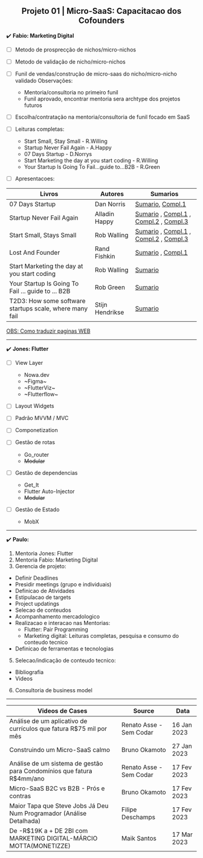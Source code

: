 <h2 align="center">Projeto 01 | Micro-SaaS: Capacitacao dos Cofounders</h2>

:heavy_check_mark: **Fabio: Marketing Digital**

- [ ] Metodo de prosprecção de nichos/micro-nichos

- [ ] Metodo de validação de nicho/micro-nichos

- [ ] Funil de vendas/construção de micro-saas do nicho/micro-nicho validado Observações:
  - Mentoria/consultoria no primeiro funil
  - Funil aprovado, encontrar mentoria sera archtype dos projetos futuros

- [ ] Escolha/contratação na mentoria/consultoria de funil focado em SaaS

- [ ] Leituras completas:
  - Start Small, Stay Small - R.Willing
  - Startup Never Fail Again - A.Happy
  - 07 Days Startup - D.Norrys
  - Start Marketing the day at you start coding - R.Willing
  - Your Startup Is Going To Fail...guide to...B2B - R.Green

- [ ] Apresentacoes:

<div align="center">
  
| Livros | Autores | Sumarios |
| ------ | ------ | ------ |
| 07 Days Startup | Dan Norris | [Sumario](https://mrgavinbell.com/7-day-startup/), [Compl.1](https://www.samuelthomasdavies.com/book-summaries/business/the-7-day-startup/) |
| Startup Never Fail Again | Alladin Happy | [Sumario](https://startupsventurecapital.com/startup-guide-86d026e68264) , [Compl.1](https://medium.com/@happyaladdin/top-10-growth-hacking-infographics-c21a55b1160f) , [Compl.2](https://medium.com/@happyaladdin/top-10-growth-hacking-mistakes-that-cost-me-5-years-of-my-life-and-then-saved-me-200k-38f3dcfcdcad) , [Compl.3](https://medium.com/startup-grind/top-10-proven-growth-hacking-ideas-for-2016-bcd3c126de63) |
| Start Small, Stays Small | Rob Walling | [Sumario](https://filipesilva.me/notes/start-small-stay-small/) , [Compl.1](https://github.com/elliotlarson/dev-notes/blob/master/books/start-small-stay-small-a-developers-guide-to-launching-a-startup.md) , [Compl.2](https://sive.rs/book/StartSmallStaySmall) , [Compl.3](https://jakobgreenfeld.com/start-walling) |
| Lost And Founder | Rand Fishkin | [Sumario](https://accessorytosuccess.com/blogs/books/lost-and-founder-book-summary-by-rand-fishkin) , [Compl.1](https://waiyancan.com/summary-lost-and-founder-rand-fishkin/)|
| Start Marketing the day at you start coding | Rob Walling | [Sumario](https://robwalling.com/2010/10/14/startup-marketing-part-6-why-you-should-start-marketing-the-day-you-start-coding/) |
| Your Startup Is Going To Fail ... guide to ... B2B | Rob Green | [Sumario](https://www.amazon.com/Your-Startup-Going-Fail-foundation-ebook/dp/B07P7N2R5R/ref=sr_1_1?crid=XD7Q69AE6NJI&keywords=startup+fail&qid=1677345711&s=books&sprefix=startup+fai%2Cstripbooks-intl-ship%2C132&sr=1-1) |
| T2D3: How some software startups scale, where many fail | Stijn Hendrikse | [Sumario](https://www.amazon.com/T2D3-software-startups-scale-where-ebook/dp/B09HPDDHDY/ref=cm_cr_arp_d_product_top?ie=UTF8) |
 
</div>

[OBS: Como traduzir paginas WEB](https://support.google.com/chrome/answer/173424?hl=pt&co=GENIE.Platform%3DDesktop)

----

:heavy_check_mark: **Jones: Flutter**

- [ ] View Layer
  - Nowa.dev
  - ~Figma~
  - ~FlutterViz~
  - ~Flutterflow~

- [ ] Layout Widgets

- [ ] Padrão MVVM / MVC

- [ ] Componetization 

- [ ] Gestão de rotas 
  - Go_router
  - ~~Modular~~
  
- [ ] Gestão de dependencias 
  - Get_It
  - Flutter Auto-Injector
  - ~~Modular~~

- [ ] Gestão de Estado
  - MobX

----

:heavy_check_mark: **Paulo:**
1. Mentoria Jones: Flutter
2. Mentoria Fabio: Marketing Digital 
3. Gerencia de projeto:
  - Definir Deadlines
  - Presidir meetings (grupo e individuais)
  - Definicao de Atividades
  - Estipulacao de targets
  - Project updatings
  - Selecao de conteudos
  - Acompanhamento mercadologico
  - Realizacao e interacao nas Mentorias:
    - Flutter: Pair Programming
    - Marketing digital: Leituras completas, pesquisa e consumo do conteudo tecnico 
  - Definicao de ferramentas e tecnologias
5. Selecao/indicação de conteudo tecnico:
  - Bibliografia
  - Videos
6. Consultoria de business model
  
----
<div align="center">

| Videos de Cases | Source | Data |
| ------ | ------ | ------ |
| Análise de um aplicativo de currículos que fatura R$75 mil por mês | Renato Asse - Sem Codar | 16 Jan 2023 |
| Construindo um Micro-SaaS calmo | Bruno Okamoto | 27 Jan 2023 |
| Análise de um sistema de gestão para Condomínios que fatura R$4mm/ano | Renato Asse - Sem Codar | 17 Fev 2023 |
| Micro-SaaS B2C vs B2B - Prós e contras | Bruno Okamoto | 17 Fev 2023 |
| Maior Tapa que Steve Jobs Já Deu Num Programador (Análise Detalhada) | Filipe Deschamps | 17 Fev 2023 |
| De -R$19K a + DE 2BI com MARKETING DIGITAL-MÁRCIO MOTTA(MONETIZZE)| Maik Santos | 17 Mar 2023 |

</div>
